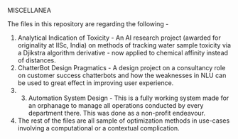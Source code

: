 
MISCELLANEA

The files in this repository are regarding the following - 

1. Analytical Indication of Toxicity - An AI research project (awarded for originality at IISc, India) on methods of tracking water sample toxicity via a Djikstra algorithm derivative - now applied to chemical affinity instead of distances. 
2. ChatterBot Design Pragmatics - A design project on a consultancy role on customer success chatterbots and how the weaknesses in NLU can be used to great effect in improving user experience. 
3. 3. Automation System Design - This is a fully working system made for an orphanage to manage all operations conducted by every department there. This was done as a non-profit endeavour.
4. The rest of the files are all sample of optimization methods in use-cases involving a computational or a contextual complication. 
